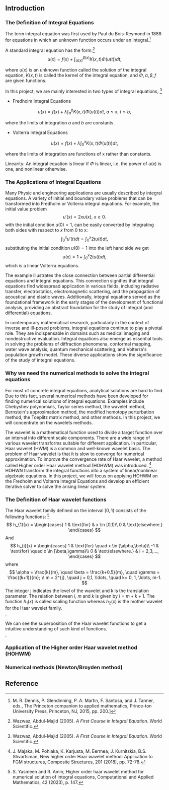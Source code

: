 ## Introduction

### The Definition of Integral Equations

The term integral equation was first used by Paul du Bois-Reymond in 1888 for equations in which an unknown function occurs under an integral.[^1] 

A standard integral equation has the form:[^2]
$$
u(x) = f(x) + \int^{\beta(x)}_{\alpha(x)} K(x,t)\Phi(u(t))dt,
$$

where $u(x)$ is an unknown function called the solution of the integral equation, $K(x,t)$ is called the kernel of the integral equation, and $\Phi, \alpha, \beta, f$ are given functions.

In this project, we are mainly interested in two types of integral equations, [^2]

- Fredholm Integral Equations

$$
u(x) = f(x) + \lambda\int^{b}_{a} K(x,t)\Phi(u(t))dt,\  a \leq x, \  t \leq b,
$$

where the limits of integration $a$ and $b$ are constants.

- Volterra Integral Equations

$$
u(x) = f(x) + \lambda\int^{x}_{0} K(x,t)\Phi(u(t))dt,
$$

where the limits of integration are functions of x rather than constants.

Linearity: An integral equation is linear if $\Phi$ is linear, i.e. the power of $u(x)$ is one, and nonlinear otherwise.



### The  Applications of Integral Equations

Many Physic and engineering applications are usually described by integral equations. A variety of initial and boundary value problems that can be transformed into Fredholm or Volterra integral equations. For example, the initial value problem
$$
u'(x) = 2xu(x), \ x\geq0.
$$
with the initial condition $u(0) = 1$, can be easily converted by integrating both sides with respect to $x$ from 0 to x:
$$
\int^{x}_{0} u'(t)dt = \int^{x}_{0} 2tu(t)dt,
$$
substituting the initial condition $u(0) = 1$ into the left hand side we get
$$
u(x) =1 + \int^{x}_{0} 2tu(t) dt,
$$
which is a linear Volterra equations.

The example illustrates the close connection between partial differential equations and integral equations. This connection signifies that integral equations find widespread application in various fields, including radiative transfer, electrostatics, electromagnetic scattering, and the propagation of acoustical and elastic waves. Additionally, integral equations served as the foundational framework in the early stages of the development of functional analysis, providing an abstract foundation for the study of integral (and differential) equations.

In contemporary mathematical research, particularly in the context of inverse and ill-posed problems, integral equations continue to play a pivotal role. They are indispensable in domains such as medical imaging and nondestructive evaluation. Integral equations also emerge as essential tools in solving the problems of diffraction phenomena, conformal mapping, water wave analysis, quantum mechanical scattering, and Volterra's population growth model. These diverse applications show the significance of the study of integral equations.

### Why we need the numerical methods to solve the integral equations

For most of concrete integral equations, analytical solutions are hard to find. Due to this fact, several numerical methods have been
developed for finding numerical solutions of integral equations. Examples include Chebyshev polynomials, Taylor series method, the wavelet method, Bernstein's approximation method, the modified homotopy perturbation method, the Toeplitz matrix method, and other methods. In this project, we will concentrate on the wavelets methods.

The wavelet is a mathematical function used to divide a target function over an interval into different scale components. There are a wide range of various wavelet transforms suitable for different application. In particular, Haar wavelet (HWM) is a common and well-known wavelet basis. The problem of Haar wavelet is that it is slow to converge for numerical approximation. To improve the convergence rate of Haar wavelet, a method called Higher order Haar wavelet method (HOHWM) was introduced. [^3] HOHWN transform the integral functions into a system of linear/nonlinear algebraic equations. In this project, we will focus on applying HOHWM on the Fredholm and Volterra Integral Equations and develop an efficient iterative solver to solve the arising linear system.

### The Definition of Haar wavelet functions

The Haar wavelet family defined on the interval $[0, 1)$ consists of the following functions: [^4]
$$
h_{1}(x) = \begin{cases}
1 & \text{for} & x \in [0,1)\\
0 & \text{elsewhere.}
\end{cases}
$$
And
$$
h_{i}(x) = \begin{cases}
1  & \text{for} \quad x \in [\alpha,\beta)\\
-1 & \text{for} \quad x \in [\beta,\gamma)\\
0  & \text{elsewhere.} & i = 2,3,...,
\end{cases}
$$
where
$$
\alpha = \frac{k}{m}, \quad \beta = \frac{k+0.5}{m}, \quad \gamma = \frac{(k+1)}{m}; \\
m = 2^{j}, \quad j = 0,1, \ldots, \quad k= 0, 1, \ldots, m-1.
$$
The integer j indicates the level of the wavelet and k is the translation parameter. The relation between $i$, $m$ and $k$ is given by $i = m + k + 1$. The function $h_1(x)$ is called scaling function whereas $h_2(x)$ is the mother wavelet for the Haar wavelet family.

<img src="C:\Users\Yi Zong\Desktop\M4R_Files\M4R_CODE\Haars.png" style="zoom:25%;" />

We can see the superposition of the Haar wavelet functions to get a intuitive understanding of such kind of functions.

<img src="C:\Users\Yi Zong\Desktop\M4R_Files\M4R_CODE\Haars_Superposition.png" style="zoom: 25%;" />



### Application of the Higher order Haar wavelet method (HOHWM) 



### Numerical methods (Newton/Broyden method)



## Reference

[^1]: M. R. Dennis, P. Glendinning, P. A. Martin, F. Santosa, and J. Tanner, eds., The Princeton companion to applied mathematics, Prince-ton University Press, Princeton, NJ, 2015, pp. 200.]
[^2]: Wazwaz, Abdul-Majid (2005). *A First Course in Integral Equation*. World Scientific.
[^3]: J. Majaka, M. Pohlaka, K. Karjusta, M. Eermea, J. Kurnitskia, B.S. Shvartsman, New higher order Haar wavelet method: Application to FGM structures, Composite Structures, 201 (2018), pp. 72-78.
[^4]: S. Yasmeen and R. Amin, Higher order haar wavelet method for numerical solution of integral equations, Computational and Applied Mathematics, 42 (2023), p. 147.
